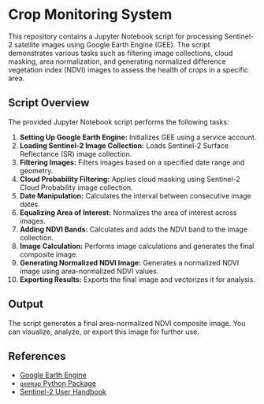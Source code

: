 # Crop Monitoring System

This repository contains a Jupyter Notebook script for processing Sentinel-2 satellite images using Google Earth Engine (GEE). The script demonstrates various tasks such as filtering image collections, cloud masking, area normalization, and generating normalized difference vegetation index (NDVI) images to assess the health of crops in a specific area.

## Script Overview

The provided Jupyter Notebook script performs the following tasks:

1. **Setting Up Google Earth Engine:** Initializes GEE using a service account.
2. **Loading Sentinel-2 Image Collection:** Loads Sentinel-2 Surface Reflectance (SR) image collection.
3. **Filtering Images:** Filters images based on a specified date range and geometry.
4. **Cloud Probability Filtering:** Applies cloud masking using Sentinel-2 Cloud Probability image collection.
5. **Date Manipulation:** Calculates the interval between consecutive image dates.
6. **Equalizing Area of Interest:** Normalizes the area of interest across images.
7. **Adding NDVI Bands:** Calculates and adds the NDVI band to the image collection.
8. **Image Calculation:** Performs image calculations and generates the final composite image.
9. **Generating Normalized NDVI Image:** Generates a normalized NDVI image using area-normalized NDVI values.
10. **Exporting Results:** Exports the final image and vectorizes it for analysis.

## Output

The script generates a final area-normalized NDVI composite image. You can visualize, analyze, or export this image for further use.

## References

- [Google Earth Engine](https://earthengine.google.com/)
- [`geemap` Python Package](https://geemap.org/)
- [Sentinel-2 User Handbook](https://sentinel.esa.int/web/sentinel/user-guides/sentinel-2-msi)
